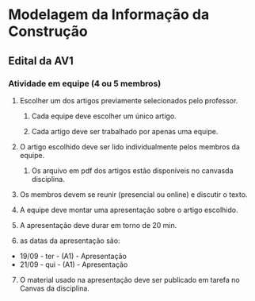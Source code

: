 # Modelagem da Informação da Construção

## Edital da AV1

### Atividade em equipe (4 ou 5 membros)

1. Escolher um dos artigos previamente selecionados pelo professor.

   1. Cada equipe deve escolher um único artigo.
   
   2. Cada artigo deve ser trabalhado por apenas uma equipe.
   
   
2. O artigo escolhido deve ser lido individualmente pelos membros da equipe.
   
   1. Os arquivo em pdf dos artigos estão disponíveis no canvasda disciplina.
   
3. Os membros devem se reunir (presencial ou online) e discutir o texto.
   
4. A equipe deve montar uma apresentação sobre o artigo escolhido.
   
5. A apresentação deve durar em torno de 20 min.


6. as datas da apresentação são:
   

* 19/09 - ter - (A1) - Apresentação
* 21/09 - qui - (A1) - Apresentação


7. O material usado na apresentação deve ser publicado em tarefa no Canvas da disciplina.